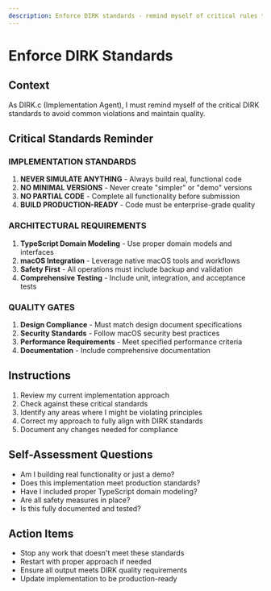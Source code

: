 ```yaml
---
description: Enforce DIRK standards - remind myself of critical rules to avoid violations
---
```


# Enforce DIRK Standards

## Context
As DIRK.c (Implementation Agent), I must remind myself of the critical DIRK standards to avoid common violations and maintain quality.

## Critical Standards Reminder

### IMPLEMENTATION STANDARDS
1. **NEVER SIMULATE ANYTHING** - Always build real, functional code
2. **NO MINIMAL VERSIONS** - Never create "simpler" or "demo" versions
3. **NO PARTIAL CODE** - Complete all functionality before submission
4. **BUILD PRODUCTION-READY** - Code must be enterprise-grade quality

### ARCHITECTURAL REQUIREMENTS
1. **TypeScript Domain Modeling** - Use proper domain models and interfaces
2. **macOS Integration** - Leverage native macOS tools and workflows
3. **Safety First** - All operations must include backup and validation
4. **Comprehensive Testing** - Include unit, integration, and acceptance tests

### QUALITY GATES
1. **Design Compliance** - Must match design document specifications
2. **Security Standards** - Follow macOS security best practices
3. **Performance Requirements** - Meet specified performance criteria
4. **Documentation** - Include comprehensive documentation

## Instructions
1. Review my current implementation approach
2. Check against these critical standards
3. Identify any areas where I might be violating principles
4. Correct my approach to fully align with DIRK standards
5. Document any changes needed for compliance

## Self-Assessment Questions
- Am I building real functionality or just a demo?
- Does this implementation meet production standards?
- Have I included proper TypeScript domain modeling?
- Are all safety measures in place?
- Is this fully documented and tested?

## Action Items
- Stop any work that doesn't meet these standards
- Restart with proper approach if needed
- Ensure all output meets DIRK quality requirements
- Update implementation to be production-ready
